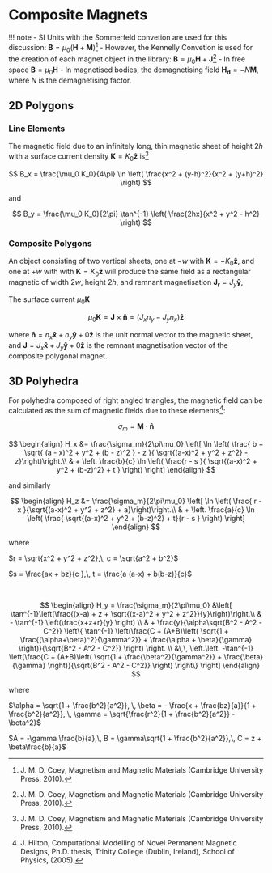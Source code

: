 # Composite Magnets

!!! note
    - SI Units with the Sommerfeld convetion are used for this discussion:
    $\mathbf{B} = \mu_0 \left( \mathbf{H} + \mathbf{M}  \right)$[^1]
    - However, the Kennelly Convetion is used for the creation of each magnet object
    in the library:
    $\mathbf{B} = \mu_0\mathbf{H} + \mathbf{J}$[^1]
    - In free space $\mathbf{B} = \mu_0 \mathbf{H}$
    - In magnetised bodies, the demagnetising field $\mathbf{H_d} = - N \mathbf{M}$,
    where $N$ is the demagnetising factor.

## 2D Polygons

### Line Elements

The magnetic field due to an infinitely long, thin magnetic sheet of height $2h$
with a surface current density $\mathbf{K} = K_0 \mathbf{\hat{z}}$ is[^1]

$$
B_x = \frac{\mu_0 K_0}{4\pi} \ln \left( \frac{x^2 + (y-h)^2}{x^2 + (y+h)^2} \right)
$$

and

$$
B_y = \frac{\mu_0 K_0}{2\pi} \tan^{-1} \left( \frac{2hx}{x^2 + y^2 - h^2} \right)
$$

### Composite Polygons

An object consisting of two vertical sheets, one at $-w$ with $\mathbf{K} = -K_0 \mathbf{\hat{z}}$, and one
at $+w$ with with $\mathbf{K} = K_0\mathbf{\hat{z}}$ will produce the same field as a rectangular magnetic of
width $2w$, height $2h$, and remnant magnetisation $\mathbf{J_r} = J_y \mathbf{\hat{y}}$,

The surface current $\mu_0 \mathbf{K}$

$$
\mu_0 \mathbf{K} =  \mathbf{J} \times \mathbf{\hat{n}}  = \left( J_x n_y - J_y n_x  \right)\mathbf{\hat{z}}
$$

where  $\mathbf{\hat{n}} = n_x  \mathbf{\hat{x}}  + n_y  \mathbf{\hat{y}}  + 0  \mathbf{\hat{z}}$
is the unit normal vector to the magnetic sheet, and
$\mathbf{J} = J_x  \mathbf{\hat{x}}  + J_y  \mathbf{\hat{y}}  + 0  \mathbf{\hat{z}}$
is the remnant magnetisation vector of the composite polygonal magnet.

## 3D Polyhedra

For polyhedra composed of right angled triangles, the magnetic field can be calculated as the sum of magnetic fields due to these elements[^3]:

$$
\sigma_m = \mathbf{M} \cdot \mathbf{\hat{n}}
$$

$$
\begin{align}
H_x &= \frac{\sigma_m}{2\pi\mu_0} \left[
  \ln \left( \frac{ b + \sqrt{ (a - x)^2 + y^2 + (b - z)^2 } - z }{ \sqrt{(a-x)^2 + y^2 + z^2} - z}\right)\right.\\
    & + \left. \frac{b}{c}  \ln \left(   \frac{r - s }{ \sqrt{(a-x)^2 + y^2 + (b-z)^2} + t } \right) \right]
\end{align}
$$

and similarly

$$
\begin{align}
H_z &= \frac{\sigma_m}{2\pi\mu_0} \left[
  \ln \left( \frac{ r - x }{\sqrt{(a-x)^2 + y^2 + z^2} + a}\right)\right.\\
    & + \left. \frac{a}{c}  \ln \left(  \frac{ \sqrt{(a-x)^2 + y^2 + (b-z)^2} + t}{r - s } \right) \right]
\end{align}
$$

where

$r = \sqrt{x^2 + y^2 + z^2},\, c = \sqrt{a^2 + b^2}$

$s = \frac{ax + bz}{c },\, t = \frac{a (a-x) + b(b-z)}{c}$

<br />

$$
\begin{align}
H_y = \frac{\sigma_m}{2\pi\mu_0} &\left[
  \tan^{-1}\left(\frac{(x-a) + z + \sqrt{(x-a)^2 + y^2 + z^2}}{y}\right)\right.\\
  & - \tan^{-1} \left(\frac{x+z+r}{y} \right) \\
  & + \frac{y}{\alpha\sqrt{B^2 - A^2 - C^2}} \left\{ \tan^{-1} \left(\frac{C + (A+B)\left(  \sqrt{1 + \frac{(\alpha+\beta)^2}{\gamma^2}} + \frac{\alpha + \beta}{\gamma} \right)}{\sqrt{B^2 - A^2 - C^2}} \right) \right. \\
  &\,\, \left.\left.  -\tan^{-1} \left(\frac{C + (A+B)\left(  \sqrt{1 + \frac{\beta^2}{\gamma^2}} + \frac{\beta}{\gamma} \right)}{\sqrt{B^2 - A^2 - C^2}} \right) \right\} \right]
\end{align}
$$

where

$\alpha = \sqrt{1 + \frac{b^2}{a^2}}, \, \beta = - \frac{x + \frac{bz}{a}}{1 + \frac{b^2}{a^2}}, \, \gamma = \sqrt{\frac{r^2}{1 + \frac{b^2}{a^2}} - \beta^2}$

$A = -\gamma \frac{b}{a},\, B = \gamma\sqrt{1 + \frac{b^2}{a^2}},\, C = z + \beta\frac{b}{a}$

[^1]: J. M. D. Coey, Magnetism and Magnetic Materials (Cambridge University Press, 2010).
[^2]: E. P. Furlani, Permanent Magnet and Electromechanical Devices (Academic Press, San Diego, 2001).
[^3]: J. Hilton, Computational Modelling of Novel Permanent Magnetic Designs, Ph.D. thesis, Trinity College (Dublin, Ireland), School of Physics, (2005).
